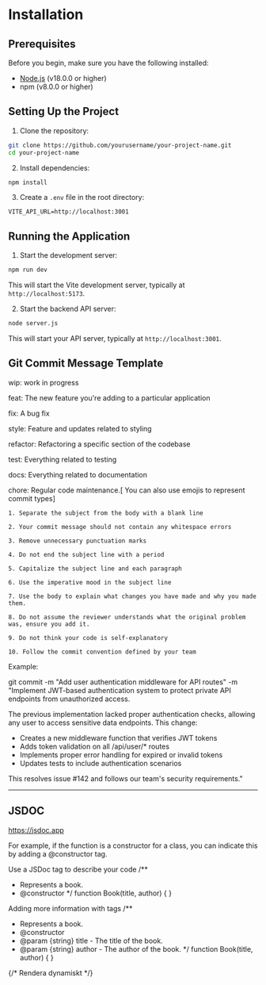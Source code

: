 # Installation

## Prerequisites

Before you begin, make sure you have the following installed:
- [Node.js](https://nodejs.org/) (v18.0.0 or higher)
- npm (v8.0.0 or higher)

## Setting Up the Project

1. Clone the repository:
```bash
git clone https://github.com/yourusername/your-project-name.git
cd your-project-name
```

2. Install dependencies:
```bash
npm install
```

3. Create a `.env` file in the root directory:
```
VITE_API_URL=http://localhost:3001
```

## Running the Application

1. Start the development server:
```bash
npm run dev
```
This will start the Vite development server, typically at `http://localhost:5173`.

2. Start the backend API server:
```bash
node server.js
```
This will start your API server, typically at `http://localhost:3001`.


## Git Commit Message Template

wip: work in progress

feat: The new feature you're adding to a particular application

fix: A bug fix

style: Feature and updates related to styling

refactor: Refactoring a specific section of the codebase

test: Everything related to testing

docs: Everything related to documentation

chore: Regular code maintenance.[ You can also use emojis to represent commit types]

    1. Separate the subject from the body with a blank line

    2. Your commit message should not contain any whitespace errors

    3. Remove unnecessary punctuation marks

    4. Do not end the subject line with a period

    5. Capitalize the subject line and each paragraph

    6. Use the imperative mood in the subject line

    7. Use the body to explain what changes you have made and why you made them.

    8. Do not assume the reviewer understands what the original problem was, ensure you add it.

    9. Do not think your code is self-explanatory

    10. Follow the commit convention defined by your team

Example:

git commit -m "Add user authentication middleware for API routes" -m "Implement JWT-based authentication system to protect private API endpoints from unauthorized access.

The previous implementation lacked proper authentication checks, allowing any user to access sensitive data endpoints. This change:

- Creates a new middleware function that verifies JWT tokens
- Adds token validation on all /api/user/\* routes
- Implements proper error handling for expired or invalid tokens
- Updates tests to include authentication scenarios

This resolves issue #142 and follows our team's security requirements."

---

## JSDOC

https://jsdoc.app

For example, if the function is a constructor for a class, you can indicate this by adding a @constructor tag.

Use a JSDoc tag to describe your code
/\*\*

- Represents a book.
- @constructor
  \*/
  function Book(title, author) {
  }

Adding more information with tags
/\*\*

- Represents a book.
- @constructor
- @param {string} title - The title of the book.
- @param {string} author - The author of the book.
  \*/
  function Book(title, author) {
  }

<Grid container>
    {/* Rendera dynamiskt */}
    <Grid item key={{/*game.id?*/}}>
    <GameCard 
    gameImage={game.image}/>
    </Grid>
</Grid>
